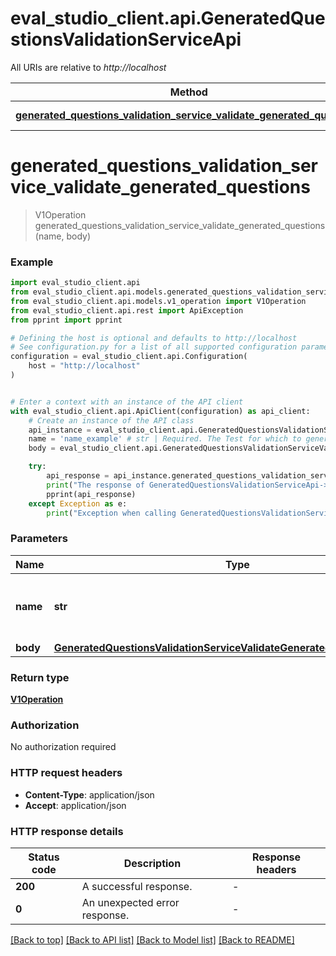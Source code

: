 # eval_studio_client.api.GeneratedQuestionsValidationServiceApi

All URIs are relative to *http://localhost*

Method | HTTP request | Description
------------- | ------------- | -------------
[**generated_questions_validation_service_validate_generated_questions**](GeneratedQuestionsValidationServiceApi.md#generated_questions_validation_service_validate_generated_questions) | **POST** /v1/{name}:validateGeneratedQuestions | 


# **generated_questions_validation_service_validate_generated_questions**
> V1Operation generated_questions_validation_service_validate_generated_questions(name, body)



### Example


```python
import eval_studio_client.api
from eval_studio_client.api.models.generated_questions_validation_service_validate_generated_questions_request import GeneratedQuestionsValidationServiceValidateGeneratedQuestionsRequest
from eval_studio_client.api.models.v1_operation import V1Operation
from eval_studio_client.api.rest import ApiException
from pprint import pprint

# Defining the host is optional and defaults to http://localhost
# See configuration.py for a list of all supported configuration parameters.
configuration = eval_studio_client.api.Configuration(
    host = "http://localhost"
)


# Enter a context with an instance of the API client
with eval_studio_client.api.ApiClient(configuration) as api_client:
    # Create an instance of the API class
    api_instance = eval_studio_client.api.GeneratedQuestionsValidationServiceApi(api_client)
    name = 'name_example' # str | Required. The Test for which to generate TestCases.
    body = eval_studio_client.api.GeneratedQuestionsValidationServiceValidateGeneratedQuestionsRequest() # GeneratedQuestionsValidationServiceValidateGeneratedQuestionsRequest | 

    try:
        api_response = api_instance.generated_questions_validation_service_validate_generated_questions(name, body)
        print("The response of GeneratedQuestionsValidationServiceApi->generated_questions_validation_service_validate_generated_questions:\n")
        pprint(api_response)
    except Exception as e:
        print("Exception when calling GeneratedQuestionsValidationServiceApi->generated_questions_validation_service_validate_generated_questions: %s\n" % e)
```



### Parameters


Name | Type | Description  | Notes
------------- | ------------- | ------------- | -------------
 **name** | **str**| Required. The Test for which to generate TestCases. | 
 **body** | [**GeneratedQuestionsValidationServiceValidateGeneratedQuestionsRequest**](GeneratedQuestionsValidationServiceValidateGeneratedQuestionsRequest.md)|  | 

### Return type

[**V1Operation**](V1Operation.md)

### Authorization

No authorization required

### HTTP request headers

 - **Content-Type**: application/json
 - **Accept**: application/json

### HTTP response details

| Status code | Description | Response headers |
|-------------|-------------|------------------|
**200** | A successful response. |  -  |
**0** | An unexpected error response. |  -  |

[[Back to top]](#) [[Back to API list]](../README.md#documentation-for-api-endpoints) [[Back to Model list]](../README.md#documentation-for-models) [[Back to README]](../README.md)

